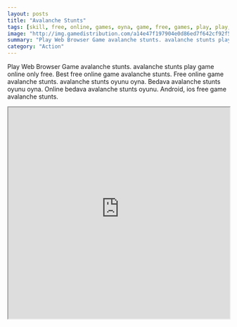 ```yaml
---
layout: posts
title: "Avalanche Stunts"
tags: [skill, free, online, games, oyna, game, free, games, play, play, games]
image: "http://img.gamedistribution.com/a14e47f197904e0d86ed7f642cf92f59.jpg"
summary: "Play Web Browser Game avalanche stunts. avalanche stunts play game online only free. Best free online game avalanche stunts. Free online game avalanche stunts. avalanche stunts oyunu oyna. Bedava avalanche stunts oyunu oyna. Online bedava avalanche stunts oyunu. Android, ios free game avalanche stunts."
category: "Action"
---
```


Play Web Browser Game avalanche stunts. avalanche stunts play game online only free. Best free online game avalanche stunts. Free online game avalanche stunts. avalanche stunts oyunu oyna. Bedava avalanche stunts oyunu oyna. Online bedava avalanche stunts oyunu. Android, ios free game avalanche stunts.

<iframe width="100%" height="480px;" src="http://flash.gamedistribution.com?game=a14e47f197904e0d86ed7f642cf92f59"></iframe>